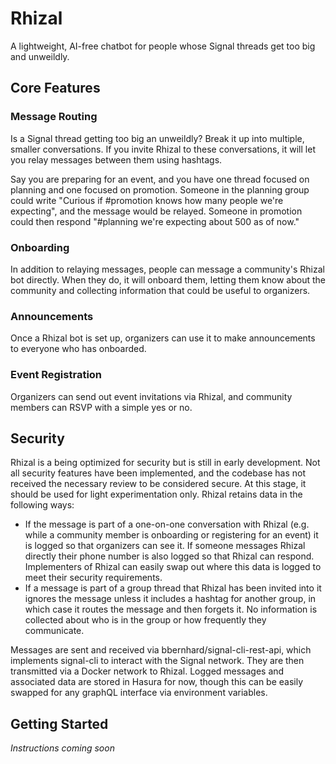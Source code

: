 # Rhizal
A lightweight, AI-free chatbot for people whose Signal threads get too big and unweildly.

## Core Features
### Message Routing
Is a Signal thread getting too big an unweildly? Break it up into multiple, smaller conversations. If you invite Rhizal to these conversations, it will let you relay messages between them using hashtags. 

Say you are preparing for an event, and you have one thread focused on planning and one focused on promotion. Someone in the planning group could write "Curious if #promotion knows how many people we're expecting", and the message would be relayed. Someone in promotion could then respond "#planning we're expecting about 500 as of now."

### Onboarding
In addition to relaying messages, people can message a community's Rhizal bot directly. When they do, it will onboard them, letting them know about the community and collecting information that could be useful to organizers.

### Announcements
Once a Rhizal bot is set up, organizers can use it to make announcements to everyone who has onboarded.

### Event Registration
Organizers can send out event invitations via Rhizal, and community members can RSVP with a simple yes or no.

## Security
Rhizal is a being optimized for security but is still in early development. Not all security features have been implemented, and the codebase has not received the necessary review to be considered secure. At this stage, it should be used for light experimentation only. Rhizal retains data in the following ways:

* If the message is part of a one-on-one conversation with Rhizal (e.g. while a community member is onboarding or registering for an event) it is logged so that organizers can see it. If someone messages Rhizal directly their phone number is also logged so that Rhizal can respond. Implementers of Rhizal can easily swap out where this data is logged to meet their security requirements.
* If a message is part of a group thread that Rhizal has been invited into it ignores the message unless it includes a hashtag for another group, in which case it routes the message and then forgets it. No information is collected about who is in the group or how frequently they communicate.

Messages are sent and received via bbernhard/signal-cli-rest-api, which implements signal-cli to interact with the Signal network. They are then transmitted via a Docker network to Rhizal. Logged messages and associated data are stored in Hasura for now, though this can be easily swapped for any graphQL interface via environment variables.


## Getting Started

_Instructions coming soon_